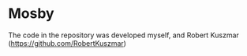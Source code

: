 # Mosby
The code in the repository was developed myself, and Robert Kuszmar (https://github.com/RobertKuszmar)

